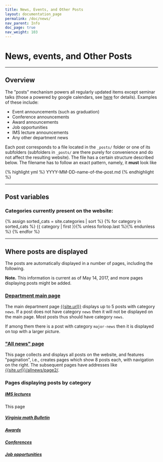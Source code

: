 ```yaml
---
title: News, Events, and Other Posts
layout: documentation_page
permalink: /doc/news/
nav_parent: Info
doc_page: true
nav_weight: 103
---
```


# News, events, and Other Posts

---

## Overview

The "posts" mechanism powers all regularly updated items except seminar talks (those a powered by google calendars, see [here]({{site.url}}/doc/seminars/) for details). Examples of these include:

- Event announcements (such as graduation)
- Conference announcements
- Award announcements
- Job opportunities
- IMS lecture announcements
- Any other department news

Each post corresponds to a file located in the `_posts/` folder or one of its subfolders (subfolders in `_posts/` are there purely for convenience and do not affect the resulting website). The file has a certain structure described below. The filename has to follow an exact pattern, namely, it **must** look like

{% highlight yml %}
YYYY-MM-DD-name-of-the-post.md
{% endhighlight %}

---

## Post variables

### Categories currently present on the website:

{% assign sorted_cats = site.categories | sort %}
{% for category in sorted_cats %}
{{ category | first }}{% unless forloop.last %}{% endunless %}
{% endfor %}








---

## Where posts are displayed

The posts are automatically displayed in a number of pages, including the following.

**Note.** This information is current as of May 14, 2017, and more pages displaying posts might be added.

### [Department main page]({{site.url}})

The main department page [{{site.url}}]({{site.url}})
displays up to 5 posts with category `news`. If a post does not have category `news` then it will not
be displayed on the main page. Most posts thus should have category `news`.

If among them there is a post with category `major-news` then it is displayed on top with a larger picture.

### ["All news" page]({{site.url}}/allnews/)

This page collects and displays all posts on the website, and features "pagination", i.e.,
creates pages which show 8 posts each, with navigation on the right.
The subsequent pages have addresses like [{{site.url}}/allnews/page2/]({{site.url}}/allnews/page2/).

### Pages displaying posts by category

##### [IMS lectures]({{site.url}}/ims/lectures/)

This page

##### [Virginia math Bulletin]({{site.url}}/newsletter/)

##### [Awards]({{site.url}}/awards/)

##### [Conferences]({{site.url}}/conferences/)

##### [Job opportunities]({{site.url}}/job-opportunities/)
